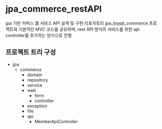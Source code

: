 # jpa_commerce_restAPI
jpa 기반 커머스 웹 서비스 API 설계 및 구현 리포지토리
jpa_toypjt_commerce 프로젝트와 기본적인 MVC 코드를 공유하며, rest API 방식의 서비스를 위한 api controller를 추가하는 방식으로 진행

## 프로젝트 트리 구성
- jpa
  - commerce
    - domain
    - repository
    - service
    - web
      - form
      - controller
    - exception
    - file
    - api
      - MemberApiController
     
